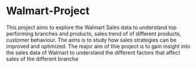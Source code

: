 # Walmart-Project
This project aims to explore the Walmart Sales data to understand top performing branches and products, sales trend of of different products, customer behaviour. The aims is to study how sales strategies can be improved and optimized.
The major aim of thie project is to gain insight into the sales data of Walmart to understand the different factors that affect sales of the different branche
